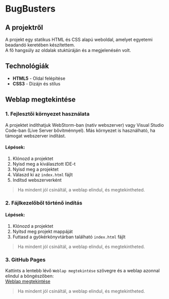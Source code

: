 # BugBusters

## A projektről
A projekt egy statikus HTML és CSS alapú weboldal, amelyet egyetemi beadandó keretében készítettem. <br>
A fő hangsúly az oldalak stuktúráján és a megjelenésén volt.

## Technológiák
- **HTML5** - Oldal felépítése
- **CSS3** - Dizájn és stílus

## Weblap megtekintése

### 1. Fejlesztői környezet használata
A projektet indíthatjuk WebStorm-ban (natív webszerver) vagy Visual Studio Code-ban (Live Server bővítménnyel). 
Más környezet is használható, ha támogat webszerver indítást. 

#### Lépések:
1. Klónozd a projektet
2. Nyisd meg a kiválasztott IDE-t
3. Nyisd meg a projektet
4. Válaszd ki az `index.html` fájlt
5. Indítsd webszerverként

> Ha mindent jól csináltál, a weblap elindul, és megtekintheted.

### 2. Fájlkezelőből történő indítás

#### Lépések:
1. Klónozd a projektet
2. Nyitsd meg projekt mappáját
3. Futtasd a gyökérkönyvtárban található `index.html` fájlt

> Ha mindent jól csináltál, a weblap elindul, és megtekintheted.

### 3. GitHub Pages
Kattints a lentebb lévő `Weblap megtekintése` szövegre és a weblap azonnal elindul a böngészőben:  
[Weblap megtekintése](https://bakosalbert.github.io/BugBusters/)

> Ha mindent jól csináltál, a weblap elindul, és megtekintheted.
